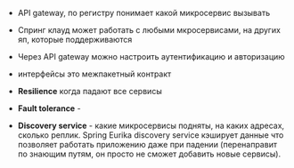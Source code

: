 - API gateway, по регистру понимает какой микросервис вызывать
- Спринг клауд может работать с любыми мкросервисами, на других яп, которые поддерживаются
- Через API gateway можно настроить аутентификацию и авторизацию
- интерфейсы это межпакетный контракт

- **Resilience** когда падают все сервисы
- **Fault tolerance** - 
- **Discovery service** - какие микросервисы подняты, на каких адресах, сколько реплик. Spring Eurika discovery service кэширует данные что позволяет работать приложению даже при падении (перенаправит по знающим путям, он просто не сможет добавить новые сервисы).
